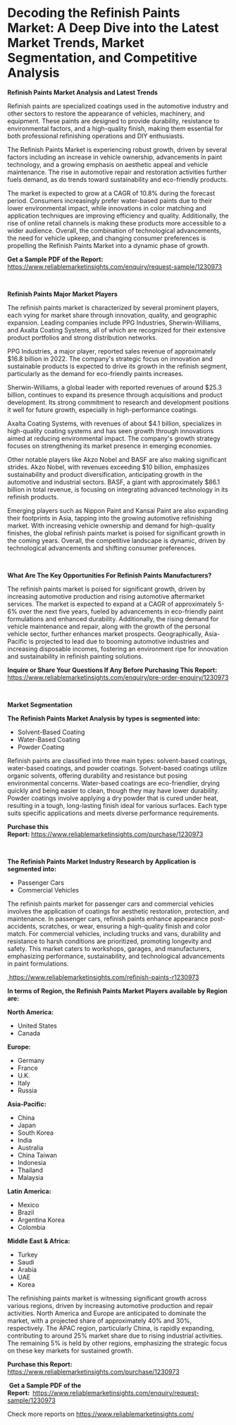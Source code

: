 <p><h1>Decoding the Refinish Paints Market: A Deep Dive into the Latest Market Trends, Market Segmentation, and Competitive Analysis</h1></p><p><strong>Refinish Paints Market Analysis and Latest Trends</strong></p>
<p><p>Refinish paints are specialized coatings used in the automotive industry and other sectors to restore the appearance of vehicles, machinery, and equipment. These paints are designed to provide durability, resistance to environmental factors, and a high-quality finish, making them essential for both professional refinishing operations and DIY enthusiasts.</p><p>The Refinish Paints Market is experiencing robust growth, driven by several factors including an increase in vehicle ownership, advancements in paint technology, and a growing emphasis on aesthetic appeal and vehicle maintenance. The rise in automotive repair and restoration activities further fuels demand, as do trends toward sustainability and eco-friendly products.</p><p>The market is expected to grow at a CAGR of 10.8% during the forecast period. Consumers increasingly prefer water-based paints due to their lower environmental impact, while innovations in color matching and application techniques are improving efficiency and quality. Additionally, the rise of online retail channels is making these products more accessible to a wider audience. Overall, the combination of technological advancements, the need for vehicle upkeep, and changing consumer preferences is propelling the Refinish Paints Market into a dynamic phase of growth.</p></p>
<p><strong>Get a Sample PDF of the Report:&nbsp;</strong> <a href="https://www.reliablemarketinsights.com/enquiry/request-sample/1230973?utm_campaign=2117&utm_medium=2&utm_source=Github&utm_content=ia&utm_term=01042025&utm_id=refinish-paints">https://www.reliablemarketinsights.com/enquiry/request-sample/1230973</a></p>
<p>&nbsp;</p>
<p><strong>Refinish Paints Major Market Players</strong></p>
<p><p>The refinish paints market is characterized by several prominent players, each vying for market share through innovation, quality, and geographic expansion. Leading companies include PPG Industries, Sherwin-Williams, and Axalta Coating Systems, all of which are recognized for their extensive product portfolios and strong distribution networks.</p><p>PPG Industries, a major player, reported sales revenue of approximately $16.8 billion in 2022. The company's strategic focus on innovation and sustainable products is expected to drive its growth in the refinish segment, particularly as the demand for eco-friendly paints increases.</p><p>Sherwin-Williams, a global leader with reported revenues of around $25.3 billion, continues to expand its presence through acquisitions and product development. Its strong commitment to research and development positions it well for future growth, especially in high-performance coatings.</p><p>Axalta Coating Systems, with revenues of about $4.1 billion, specializes in high-quality coating systems and has seen growth through innovations aimed at reducing environmental impact. The company's growth strategy focuses on strengthening its market presence in emerging economies.</p><p>Other notable players like Akzo Nobel and BASF are also making significant strides. Akzo Nobel, with revenues exceeding $10 billion, emphasizes sustainability and product diversification, anticipating growth in the automotive and industrial sectors. BASF, a giant with approximately $86.1 billion in total revenue, is focusing on integrating advanced technology in its refinish products.</p><p>Emerging players such as Nippon Paint and Kansai Paint are also expanding their footprints in Asia, tapping into the growing automotive refinishing market. With increasing vehicle ownership and demand for high-quality finishes, the global refinish paints market is poised for significant growth in the coming years. Overall, the competitive landscape is dynamic, driven by technological advancements and shifting consumer preferences.</p></p>
<p>&nbsp;</p>
<p><strong>What Are The Key Opportunities For Refinish Paints Manufacturers?</strong></p>
<p><p>The refinish paints market is poised for significant growth, driven by increasing automotive production and rising automotive aftermarket services. The market is expected to expand at a CAGR of approximately 5-6% over the next five years, fueled by advancements in eco-friendly paint formulations and enhanced durability. Additionally, the rising demand for vehicle maintenance and repair, along with the growth of the personal vehicle sector, further enhances market prospects. Geographically, Asia-Pacific is projected to lead due to booming automotive industries and increasing disposable incomes, fostering an environment ripe for innovation and sustainability in refinish painting solutions.</p></p>
<p><strong>Inquire or Share Your Questions If Any Before Purchasing This Report:</strong> <a href="https://www.reliablemarketinsights.com/enquiry/pre-order-enquiry/1230973?utm_campaign=2117&utm_medium=2&utm_source=Github&utm_content=ia&utm_term=01042025&utm_id=refinish-paints">https://www.reliablemarketinsights.com/enquiry/pre-order-enquiry/1230973</a></p>
<p>&nbsp;</p>
<p><strong>Market Segmentation</strong></p>
<p><strong>The Refinish Paints Market Analysis by types is segmented into:</strong></p>
<p><ul><li>Solvent-Based Coating</li><li>Water-Based Coating</li><li>Powder Coating</li></ul></p>
<p><p>Refinish paints are classified into three main types: solvent-based coatings, water-based coatings, and powder coatings. Solvent-based coatings utilize organic solvents, offering durability and resistance but posing environmental concerns. Water-based coatings are eco-friendlier, drying quickly and being easier to clean, though they may have lower durability. Powder coatings involve applying a dry powder that is cured under heat, resulting in a tough, long-lasting finish ideal for various surfaces. Each type suits specific applications and meets diverse performance requirements.</p></p>
<p><strong>Purchase this Report:&nbsp;</strong><a href="https://www.reliablemarketinsights.com/purchase/1230973?utm_campaign=2117&utm_medium=2&utm_source=Github&utm_content=ia&utm_term=01042025&utm_id=refinish-paints">https://www.reliablemarketinsights.com/purchase/1230973</a></p>
<p>&nbsp;</p>
<p><strong>The Refinish Paints Market Industry Research by Application is segmented into:</strong></p>
<p><ul><li>Passenger Cars</li><li>Commercial Vehicles</li></ul></p>
<p><p>The refinish paints market for passenger cars and commercial vehicles involves the application of coatings for aesthetic restoration, protection, and maintenance. In passenger cars, refinish paints enhance appearance post-accidents, scratches, or wear, ensuring a high-quality finish and color match. For commercial vehicles, including trucks and vans, durability and resistance to harsh conditions are prioritized, promoting longevity and safety. This market caters to workshops, garages, and manufacturers, emphasizing performance, sustainability, and technological advancements in paint formulations.</p></p>
<p><a href="https://www.reliablemarketinsights.com/refinish-paints-r1230973?utm_campaign=2117&utm_medium=2&utm_source=Github&utm_content=ia&utm_term=01042025&utm_id=refinish-paints">&nbsp;https://www.reliablemarketinsights.com/refinish-paints-r1230973</a></p>
<p><strong>In terms of Region, the Refinish Paints Market Players available by Region are:</strong></p>
<p>
    <p> <strong> North America: </strong>
        <ul>
            <li>United States</li>
            <li>Canada</li>
        </ul>
        </p> 
    <p> <strong> Europe: </strong>
        <ul>
            <li>Germany</li>
            <li>France</li>
            <li>U.K.</li>
            <li>Italy</li>
            <li>Russia</li>
        </ul>
        </p> 
    <p> <strong> Asia-Pacific: </strong>
        <ul>
            <li>China</li>
            <li>Japan</li>
            <li>South Korea</li>
            <li>India</li>
            <li>Australia</li>
            <li>China Taiwan</li>
            <li>Indonesia</li>
            <li>Thailand</li>
            <li>Malaysia</li>
        </ul>
        </p> 
    <p> <strong> Latin America: </strong>
        <ul>
            <li>Mexico</li>
            <li>Brazil</li>
            <li>Argentina Korea</li>
            <li>Colombia</li>
        </ul>
        </p> 
    <p> <strong> Middle East & Africa: </strong>
        <ul>
            <li>Turkey</li>
            <li>Saudi</li>
            <li>Arabia</li>
            <li>UAE</li>
            <li>Korea</li>
        </ul>
    </p>
    </p>
<p><p>The refinishing paints market is witnessing significant growth across various regions, driven by increasing automotive production and repair activities. North America and Europe are anticipated to dominate the market, with a projected share of approximately 40% and 30%, respectively. The APAC region, particularly China, is rapidly expanding, contributing to around 25% market share due to rising industrial activities. The remaining 5% is held by other regions, emphasizing the strategic focus on these key markets for sustained growth.</p></p>
<p><strong>Purchase this Report: </strong><a href="https://www.reliablemarketinsights.com/purchase/1230973?utm_campaign=2117&utm_medium=2&utm_source=Github&utm_content=ia&utm_term=01042025&utm_id=refinish-paints">https://www.reliablemarketinsights.com/purchase/1230973</a></p>
<p>&nbsp;<strong>Get a Sample PDF of the Report:&nbsp;&nbsp;</strong><a href="https://www.reliablemarketinsights.com/enquiry/request-sample/1230973?utm_campaign=2117&utm_medium=2&utm_source=Github&utm_content=ia&utm_term=01042025&utm_id=refinish-paints">https://www.reliablemarketinsights.com/enquiry/request-sample/1230973</a></p>
<p><strong></strong></p>
<p>Check more reports on <a href="https://www.reliablemarketinsights.com/?utm_campaign=2117&utm_medium=2&utm_source=Github&utm_content=ia&utm_term=01042025&utm_id=refinish-paints">https://www.reliablemarketinsights.com/</a></p>
